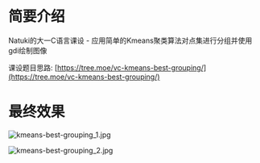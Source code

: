 # 简要介绍

Natuki的大一C语言课设 - 应用简单的Kmeans聚类算法对点集进行分组并使用gdi绘制图像

课设题目思路: [https://tree.moe/vc-kmeans-best-grouping/](https://tree.moe/vc-kmeans-best-grouping/)

# 最终效果

![kmeans-best-grouping_1.jpg](https://i.loli.net/2020/01/11/X65BJpScdbFMUCK.jpg)

![kmeans-best-grouping_2.jpg](https://i.loli.net/2020/01/11/eKDgFHVYuWwPc6p.jpg)
